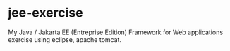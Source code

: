 # jee-exercise 
My Java / Jakarta EE (Entreprise Edition) Framework for Web applications exercise using eclipse, apache tomcat.
